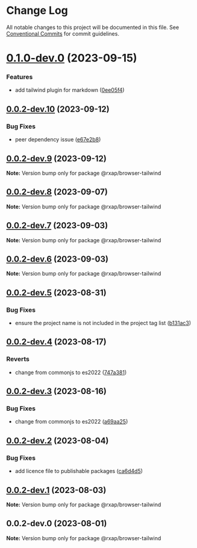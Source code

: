 # Change Log

All notable changes to this project will be documented in this file.
See [Conventional Commits](https://conventionalcommits.org) for commit guidelines.

# [0.1.0-dev.0](https://gitlab.com/rxap/packages/compare/@rxap/browser-tailwind@0.0.2-dev.10...@rxap/browser-tailwind@0.1.0-dev.0) (2023-09-15)

### Features

- add tailwind plugin for markdown ([0ee05f4](https://gitlab.com/rxap/packages/commit/0ee05f47a00f879c0abdd9009b96c539a2b9b76f))

## [0.0.2-dev.10](https://gitlab.com/rxap/packages/compare/@rxap/browser-tailwind@0.0.2-dev.9...@rxap/browser-tailwind@0.0.2-dev.10) (2023-09-12)

### Bug Fixes

- peer dependency issue ([e67e2b8](https://gitlab.com/rxap/packages/commit/e67e2b8eb884b598536d16c2c544a9ad9be5b53e))

## [0.0.2-dev.9](https://gitlab.com/rxap/packages/compare/@rxap/browser-tailwind@0.0.2-dev.8...@rxap/browser-tailwind@0.0.2-dev.9) (2023-09-12)

**Note:** Version bump only for package @rxap/browser-tailwind

## [0.0.2-dev.8](https://gitlab.com/rxap/packages/compare/@rxap/browser-tailwind@0.0.2-dev.7...@rxap/browser-tailwind@0.0.2-dev.8) (2023-09-07)

**Note:** Version bump only for package @rxap/browser-tailwind

## [0.0.2-dev.7](https://gitlab.com/rxap/packages/compare/@rxap/browser-tailwind@0.0.2-dev.6...@rxap/browser-tailwind@0.0.2-dev.7) (2023-09-03)

**Note:** Version bump only for package @rxap/browser-tailwind

## [0.0.2-dev.6](https://gitlab.com/rxap/packages/compare/@rxap/browser-tailwind@0.0.2-dev.5...@rxap/browser-tailwind@0.0.2-dev.6) (2023-09-03)

**Note:** Version bump only for package @rxap/browser-tailwind

## [0.0.2-dev.5](https://gitlab.com/rxap/packages/compare/@rxap/browser-tailwind@0.0.2-dev.4...@rxap/browser-tailwind@0.0.2-dev.5) (2023-08-31)

### Bug Fixes

- ensure the project name is not included in the project tag list ([b131ac3](https://gitlab.com/rxap/packages/commit/b131ac3bd92b3b8799d62f15bbd30a1997d7c753))

## [0.0.2-dev.4](https://gitlab.com/rxap/packages/compare/@rxap/browser-tailwind@0.0.2-dev.3...@rxap/browser-tailwind@0.0.2-dev.4) (2023-08-17)

### Reverts

- change from commonjs to es2022 ([747a381](https://gitlab.com/rxap/packages/commit/747a381a090f0a276cf363da61bb19ed0c9cb5b7))

## [0.0.2-dev.3](https://gitlab.com/rxap/packages/compare/@rxap/browser-tailwind@0.0.2-dev.2...@rxap/browser-tailwind@0.0.2-dev.3) (2023-08-16)

### Bug Fixes

- change from commonjs to es2022 ([a69aa25](https://gitlab.com/rxap/packages/commit/a69aa25b9824b94613392b3ea42fba18e5eb1168))

## [0.0.2-dev.2](https://gitlab.com/rxap/packages/compare/@rxap/browser-tailwind@0.0.2-dev.1...@rxap/browser-tailwind@0.0.2-dev.2) (2023-08-04)

### Bug Fixes

- add licence file to publishable packages ([ca6d4d5](https://gitlab.com/rxap/packages/commit/ca6d4d509a743b89bad5ed7ae935d3007231705a))

## [0.0.2-dev.1](https://gitlab.com/rxap/packages/compare/@rxap/browser-tailwind@0.0.2-dev.0...@rxap/browser-tailwind@0.0.2-dev.1) (2023-08-03)

**Note:** Version bump only for package @rxap/browser-tailwind

## 0.0.2-dev.0 (2023-08-01)

**Note:** Version bump only for package @rxap/browser-tailwind
